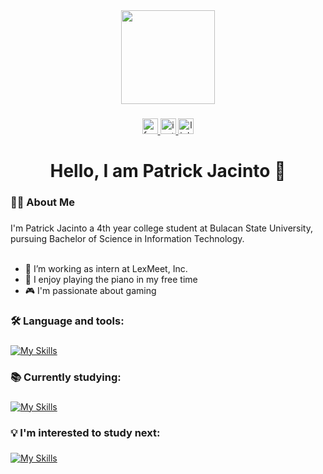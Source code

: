 <div align="center">
  <img height="150" src="https://media.giphy.com/media/v1.Y2lkPTc5MGI3NjExZ2IwN21pOHphem95bGtxZml3dG83cXB3aXQxaTV1ZGdmNWhtbGltaCZlcD12MV9pbnRlcm5hbF9naWZfYnlfaWQmY3Q9Zw/qgQUggAC3Pfv687qPC/giphy.gif"  />
</div>

###

<div align="center">
  <a href="https://www.facebook.com/patorok456" target="_blank">
    <img src="https://img.shields.io/static/v1?message=Facebook&logo=facebook&label=&color=1877F2&logoColor=white&labelColor=&style=for-the-badge" height="25" alt="facebook logo"  />
  </a>
  <a href="https://www.instagram.com/zedge_pj/" target="_blank">
    <img src="https://img.shields.io/static/v1?message=Instagram&logo=instagram&label=&color=E4405F&logoColor=white&labelColor=&style=for-the-badge" height="25" alt="instagram logo"  />
  </a>
  <a href="https://www.linkedin.com/in/patrick-jacinto/" target="_blank">
    <img src="https://img.shields.io/static/v1?message=LinkedIn&logo=linkedin&label=&color=0077B5&logoColor=white&labelColor=&style=for-the-badge" height="25" alt="linkedin logo"  />
  </a>
</div>

###

<h1 align="center">Hello, I am Patrick Jacinto 👋</h1>

###

<h3 align="left">👩‍💻  About Me</h3>

###

<p align="left">I'm Patrick Jacinto a 4th year college student at Bulacan State University, pursuing Bachelor of Science in Information Technology.
  <br><br>
  <ul>
    <li>🔭 I’m working as intern at LexMeet, Inc.</li>
    <li>🎹 I enjoy playing the piano in my free time</li>
    <li>🎮 I'm passionate about gaming</li>
  </ul>
</p>

###

<h3 align="left">🛠 Language and tools:</h3>

###

[![My Skills](https://skillicons.dev/icons?i=angular,react,ts,js,php,nodejs,bootstrap,html,css,mysql,phpstorm,postman&perline=6)](https://skillicons.dev)

###

<h3 align="left">📚 Currently studying:</h3>

###

[![My Skills](https://skillicons.dev/icons?i=laravel,docker,linux,ubuntu,sqlite,sass&perline=6)](https://skillicons.dev)

###

<h3 align="left">💡 I'm interested to study next:</h3>

###

[![My Skills](https://skillicons.dev/icons?i=tailwind,firebase&perline=5)](https://skillicons.dev)

###
